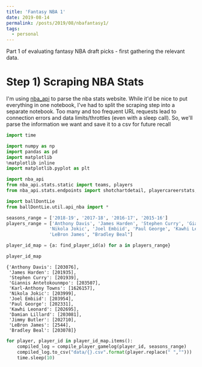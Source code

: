 ```yaml
---
title: 'Fantasy NBA 1'
date: 2019-08-14
permalink: /posts/2019/08/nbafantasy1/
tags:
  - personal
---
```

Part 1 of evaluating fantasy NBA draft picks - first gathering the relevant
data.

# Step 1) Scraping NBA Stats
I'm using [nba_api](https://github.com/swar/nba_api) to parse the nba stats website. 
While it'd be nice to put everything in one notebook, I've had to split the scraping step into a separate notebook.
Too many and too frequent URL requests lead to connection errors and data limits/throttles (even with a sleep call).
So, we'll parse the information we want and save it to a csv for future recall


```python
import time

import numpy as np
import pandas as pd
import matplotlib
%matplotlib inline
import matplotlib.pyplot as plt

import nba_api
from nba_api.stats.static import teams, players
from nba_api.stats.endpoints import shotchartdetail, playercareerstats, playergamelog

import ballDontLie 
from ballDontLie.util.api_nba import *
```


```python
seasons_range = ['2018-19', '2017-18', '2016-17', '2015-16']
players_range = ['Anthony Davis', 'James Harden', 'Stephen Curry', 'Giannis Antetokounmpo', 'Karl-Anthony Towns',
                'Nikola Jokic', 'Joel Embiid', 'Paul George', 'Kawhi Leonard', 'Damian Lillard', 'Jimmy Butler',
                'LeBron James', "Bradley Beal"]
```


```python
player_id_map = {a: find_player_id(a) for a in players_range}
```


```python
player_id_map
```




    {'Anthony Davis': [203076],
     'James Harden': [201935],
     'Stephen Curry': [201939],
     'Giannis Antetokounmpo': [203507],
     'Karl-Anthony Towns': [1626157],
     'Nikola Jokic': [203999],
     'Joel Embiid': [203954],
     'Paul George': [202331],
     'Kawhi Leonard': [202695],
     'Damian Lillard': [203081],
     'Jimmy Butler': [202710],
     'LeBron James': [2544],
     'Bradley Beal': [203078]}




```python
for player, player_id in player_id_map.items():
    compiled_log = compile_player_gamelog(player_id, seasons_range)
    compiled_log.to_csv("data/{}.csv".format(player.replace(" ","")))
    time.sleep(10)
```


```python

```
